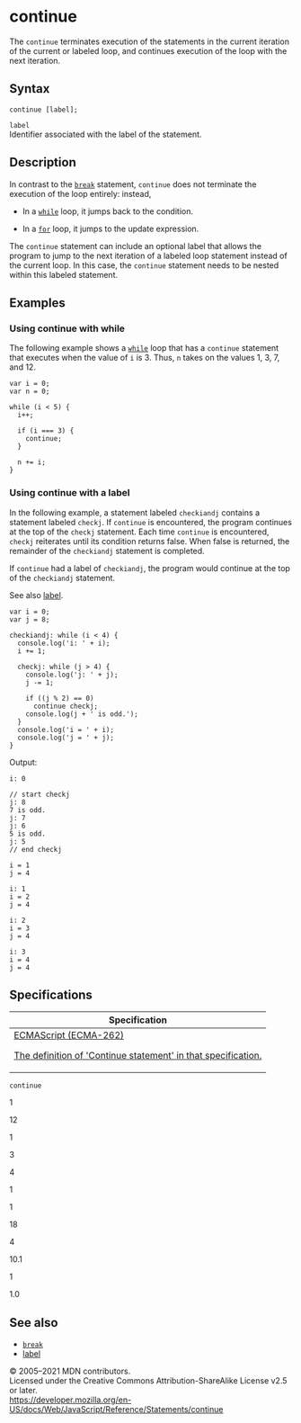# continue

The `continue` terminates execution of the statements in the current iteration of the current or labeled loop, and continues execution of the loop with the next iteration.

## Syntax

    continue [label];

`label`  
Identifier associated with the label of the statement.

## Description

In contrast to the [`break`](break) statement, `continue` does not terminate the execution of the loop entirely: instead,

-   In a [`while`](while) loop, it jumps back to the condition.

<!-- -->

-   In a [`for`](for) loop, it jumps to the update expression.

The `continue` statement can include an optional label that allows the program to jump to the next iteration of a labeled loop statement instead of the current loop. In this case, the `continue` statement needs to be nested within this labeled statement.

## Examples

### Using continue with while

The following example shows a [`while`](while) loop that has a `continue` statement that executes when the value of `i` is 3. Thus, `n` takes on the values 1, 3, 7, and 12.

    var i = 0;
    var n = 0;

    while (i < 5) {
      i++;

      if (i === 3) {
        continue;
      }

      n += i;
    }

### Using continue with a label

In the following example, a statement labeled `checkiandj` contains a statement labeled `checkj`. If `continue` is encountered, the program continues at the top of the `checkj` statement. Each time `continue` is encountered, `checkj` reiterates until its condition returns false. When false is returned, the remainder of the `checkiandj` statement is completed.

If `continue` had a label of `checkiandj`, the program would continue at the top of the `checkiandj` statement.

See also [label](label).

    var i = 0;
    var j = 8;

    checkiandj: while (i < 4) {
      console.log('i: ' + i);
      i += 1;

      checkj: while (j > 4) {
        console.log('j: ' + j);
        j -= 1;

        if ((j % 2) == 0)
          continue checkj;
        console.log(j + ' is odd.');
      }
      console.log('i = ' + i);
      console.log('j = ' + j);
    }

Output:

    i: 0

    // start checkj
    j: 8
    7 is odd.
    j: 7
    j: 6
    5 is odd.
    j: 5
    // end checkj

    i = 1
    j = 4

    i: 1
    i = 2
    j = 4

    i: 2
    i = 3
    j = 4

    i: 3
    i = 4
    j = 4

## Specifications

<table>
<thead>
<tr class="header">
<th>Specification</th>
</tr>
</thead>
<tbody>
<tr class="odd">
<td>
<a href="https://tc39.es/ecma262/#sec-continue-statement">ECMAScript (ECMA-262) 
<br/>

<span class="small">The definition of 'Continue statement' in that specification.</span>
</a>
</td>
</tr>
</tbody>
</table>

`continue`

1

12

1

3

4

1

1

18

4

10.1

1

1.0

## See also

-   [`break`](break)
-   [label](label)

© 2005–2021 MDN contributors.  
Licensed under the Creative Commons Attribution-ShareAlike License v2.5 or later.  
<a href="https://developer.mozilla.org/en-US/docs/Web/JavaScript/Reference/Statements/continue" class="_attribution-link">https://developer.mozilla.org/en-US/docs/Web/JavaScript/Reference/Statements/continue</a>
